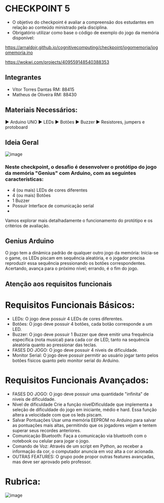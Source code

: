 # CHECKPOINT 5

- O objetivo do checkpoint é avaliar a compreensão dos estudantes em relação ao conteúdo ministrado pela disciplina.
- Obrigatório utilizar como base o código de exemplo do jogo da memória disponível:

https://arnaldojr.github.io/cognitivecomputing/checkpoint/jogomemoria/jogomemoria.ino

https://wokwi.com/projects/409559148540388353

## Integrantes

- Vitor Torres Dantas RM: 88415
- Matheus de Oliveira RM: 88430

## Materiais Necessários:

▶️ Arduino UNO
▶️ LEDs
▶️ Botões
▶️ Buzzer
▶️ Resistores, jumpers e protoboard

## Ideia Geral

![image](https://github.com/user-attachments/assets/a0a7eb6e-d036-41f9-b33a-d9d0ddc3afe7)

### Neste checkpoint, o desafio é desenvolver o protótipo do jogo da memória "Genius" com Arduino, com as seguintes características:

- 4 (ou mais) LEDs de cores diferentes
- 4 (ou mais) Botões
- 1 Buzzer
- Possuir Interface de comunicação serial
- 
Vamos explorar mais detalhadamente o funcionamento do protótipo e os critérios de avaliação.

## Genius Arduino

O jogo tem a dinâmica padrão de qualquer outro jogo da memória: Inicia-se o game, os LEDs piscam em sequência aleatória, e o jogador precisa reproduzir essa sequência pressionando os botões correspondentes. Acertando, avança para o próximo nível; errando, é o fim do jogo.

## Atenção aos requisitos funcionais

# Requisitos Funcionais Básicos:

- LEDs: O jogo deve possuir 4 LEDs de cores diferentes.
- Botões: O jogo deve possuir 4 botões, cada botão corresponde a um LED.
- Buzzer: O jogo deve possuir 1 Buzzer que deve emitir uma frequência específica (nota musical) para cada cor de LED, tanto na sequência aleatória quanto ao pressionar das teclas.
- FASES DO JOGO: O jogo deve possuir 4 niveis de dificuldade.
- Monitor Serial: O jogo deve possuir permitir ao usuário jogar tanto pelos botões físicos quanto pelo monitor serial do Arduino.

# Requisitos Funcionais Avançados:

- FASES DO JOGO: O jogo deve possuir uma quantidade "infinita" de niveis de dificuldade.
- Nivel de dificuldade Crie a função nivelDificuldade que implementa a seleção de dificuldade do jogo em iniciante, médio e hard. Essa função altera a velocidade com que os leds piscam.
- Salvar Pontuações Usar uma memória EEPROM no Arduino para salvar as pontuações mais altas, permitindo que os jogadores vejam e tentem superar seus recordes anteriores.
- Comunicação Bluetooth: Faça a comunicação via bluetooth com o notebook ou celular para jogar o jogo.
- Comando de Voz: Através de um script em Python, ao receber a informação da cor, o computador anuncia em voz alta a cor acionada.
- OUTRAS FEATURES: O grupo pode propor outras features avançadas, mas deve ser aprovado pelo professor.

# Rubrica:

![image](https://github.com/user-attachments/assets/82827850-f909-4871-988b-405e5a03c40c)
